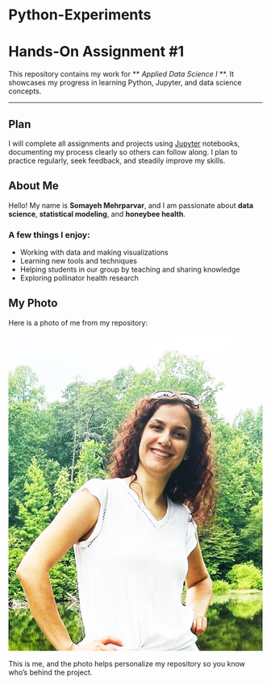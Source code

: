 # Python-Experiments
# Hands-On Assignment #1

This repository contains my work for ** *Applied Data Science I* **. It showcases my progress in learning Python, Jupyter, and data science concepts.

---

## Plan

I will complete all assignments and projects using [Jupyter](https://jupyter.org/) notebooks, documenting my process clearly so others can follow along. I plan to practice regularly, seek feedback, and steadily improve my skills.

## About Me

Hello! My name is **Somayeh Mehrparvar**, and I am passionate about **data science**, **statistical modeling**, and **honeybee health**.  

### A few things I enjoy:
- Working with data and making visualizations  
- Learning new tools and techniques    
- Helping students in our group by teaching and sharing knowledge
- Exploring pollinator health research

## My Photo

Here is a photo of me from my repository:  

![My profile photo](myphoto.jpg "Somayeh")  

This is me, and the photo helps personalize my repository so you know who’s behind the project.
